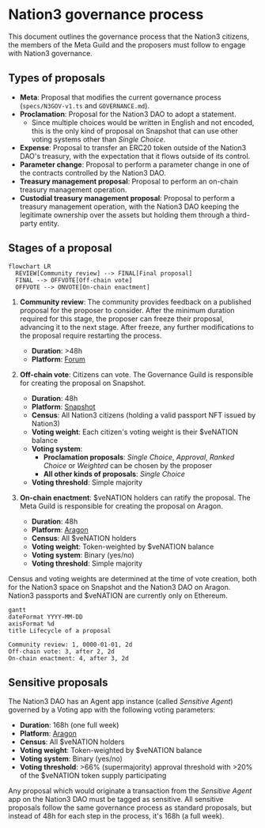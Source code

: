 # Nation3 governance process

This document outlines the governance process that the Nation3 citizens, the members of the Meta Guild and the proposers must follow to engage with Nation3 governance.

## Types of proposals

- **Meta**: Proposal that modifies the current governance process (`specs/N3GOV-v1.ts` and `GOVERNANCE.md`).
- **Proclamation**: Proposal for the Nation3 DAO to adopt a statement.
  - Since multiple choices would be written in English and not encoded, this is the only kind of proposal on Snapshot that can use other voting systems other than _Single Choice_.
- **Expense**: Proposal to transfer an ERC20 token outside of the Nation3 DAO's treasury, with the expectation that it flows outside of its control.
- **Parameter change**: Proposal to perform a parameter change in one of the contracts controlled by the Nation3 DAO.
- **Treasury management proposal**: Proposal to perform an on-chain treasury management operation.
- **Custodial treasury management proposal**: Proposal to perform a treasury management operation, with the Nation3 DAO keeping the legitimate ownership over the assets but holding them through a third-party entity.

## Stages of a proposal

```mermaid
flowchart LR
  REVIEW[Community review] --> FINAL[Final proposal]
  FINAL --> OFFVOTE[Off-chain vote]
  OFFVOTE --> ONVOTE[On-chain enactment]
```

1. **Community review**: The community provides feedback on a published proposal for the proposer to consider. After the minimum duration required for this stage, the proposer can freeze their proposal, advancing it to the next stage. After freeze, any further modifications to the proposal require restarting the process.
   - **Duration**: >48h
   - **Platform**: [Forum](https://forum.nation3.org)
2. **Off-chain vote**: Citizens can vote. The Governance Guild is responsible for creating the proposal on Snapshot.

   - **Duration**: 48h
   - **Platform**: [Snapshot](https://snapshot.org/#/nation3.eth)
   - **Census**: All Nation3 citizens (holding a valid passport NFT issued by Nation3)
   - **Voting weight**: Each citizen's voting weight is their $veNATION balance
   - **Voting system**:
     - **Proclamation proposals**: _Single Choice_, _Approval_, _Ranked Choice_ or _Weighted_ can be chosen by the proposer
     - **All other kinds of proposals**: _Single Choice_
   - **Voting threshold**: Simple majority

3. **On-chain enactment**: $veNATION holders can ratify the proposal. The Meta Guild is responsible for creating the proposal on Aragon.
   - **Duration**: 48h
   - **Platform**: [Aragon](https://client.aragon.org/#/nation3/0x92462953792d3e84af56edfc74d93e5885d38cc0/)
   - **Census**: All $veNATION holders
   - **Voting weight**: Token-weighted by $veNATION balance
   - **Voting system**: Binary (yes/no)
   - **Voting threshold**: Simple majority

Census and voting weights are determined at the time of vote creation, both for the Nation3 space on Snapshot and the Nation3 DAO on Aragon. Nation3 passports and $veNATION are currently only on Ethereum.

```mermaid
gantt
dateFormat YYYY-MM-DD
axisFormat %d
title Lifecycle of a proposal

Community review: 1, 0000-01-01, 2d
Off-chain vote: 3, after 2, 2d
On-chain enactment: 4, after 3, 2d
```

## Sensitive proposals

The Nation3 DAO has an Agent app instance (called _Sensitive Agent_) governed by a Voting app with the following voting parameters:

- **Duration**: 168h (one full week)
- **Platform**: [Aragon]()
- **Census**: All $veNATION holders
- **Voting weight**: Token-weighted by $veNATION balance
- **Voting system**: Binary (yes/no)
- **Voting threshold**: >66% (supermajority) approval threshold with >20% of the $veNATION token supply participating

Any proposal which would originate a transaction from the _Sensitive Agent_ app on the Nation3 DAO must be tagged as sensitive. All sensitive proposals follow the same governance process as standard proposals, but instead of 48h for each step in the process, it's 168h (a full week).

